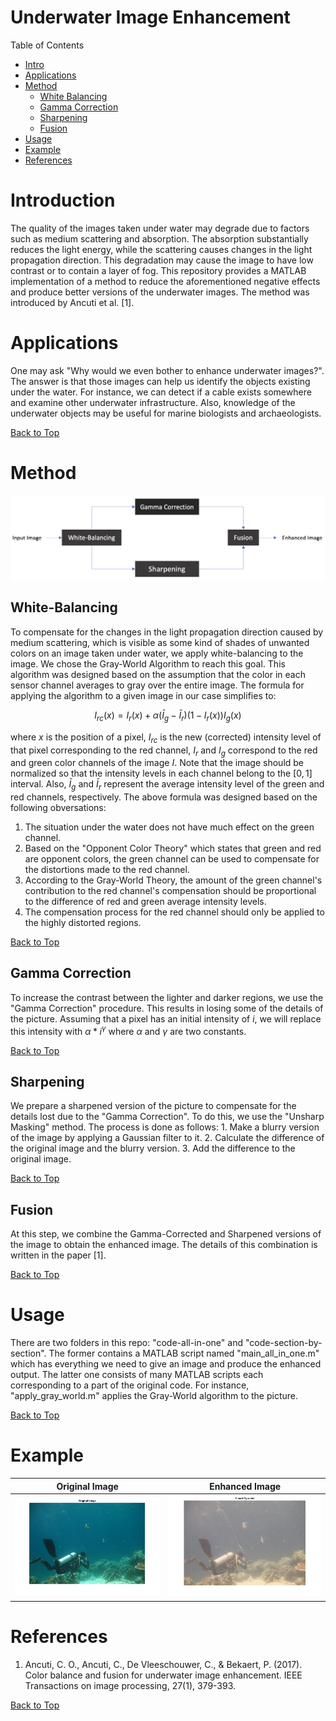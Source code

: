 # Underwater Image Enhancement
Table of Contents
- [Intro](#introduction)
- [Applications](#applications)
- [Method](#method)
  - [White Balancing](#white-balancing)
  - [Gamma Correction](#gamma-correction)
  - [Sharpening](#sharpening)
  - [Fusion](#fusion)
- [Usage](#usage)
- [Example](#example)
- [References](#references)

# Introduction
The quality of the images taken under water may degrade due to factors such as medium scattering and absorption. The absorption substantially reduces the light energy, while the scattering causes changes in the light propagation direction. This degradation may cause the image to have low contrast or to contain a layer of fog. This repository provides a MATLAB implementation of a method to reduce the aforementioned negative effects and produce better versions of the underwater images. The method was introduced by Ancuti et al. [1].

# Applications

One may ask "Why would we even bother to enhance underwater images?". The answer is that those images can help us identify the objects existing under the water. For instance, we can detect if a cable exists somewhere and examine other underwater infrastructure. Also, knowledge of the underwater objects may be useful for marine biologists and archaeologists.

[Back to Top](#)

# Method

![Method](process.png)

## White-Balancing

To compensate for the changes in the light propagation direction caused by medium scattering, which is visible as some kind of shades of unwanted colors on an image taken under water, we apply white-balancing to the image. We chose the Gray-World Algorithm to reach this goal. This algorithm was designed based on the assumption that the color in each sensor channel averages to gray over the entire image. The formula for applying the algorithm to a given image in our case simplifies to:

$$I_{rc}(x)=I_r(x)+\alpha(\bar{I}_g-\bar{I}_r)(1-I_r(x))I_g(x)$$

where $x$ is the position of a pixel, $I_{rc}$ is the new (corrected) intensity level of that pixel corresponding to the red channel, $I_r$ and $I_g$ correspond to the red and green color channels of the image $I$. Note that the image should be normalized so that the intensity levels in each channel belong to the $[0,1]$ interval. Also, $\bar{I}_g$ and $\bar{I}_r$ represent the average intensity level of the green and red channels, respectively. The above formula was designed based on the following obversations:
1. The situation under the water does not have much effect on the green channel.
2. Based on the "Opponent Color Theory" which states that green and red are opponent colors, the green channel can be used to compensate for the distortions made to the red channel.
3. According to the Gray-World Theory, the amount of the green channel's contribution to the red channel's compensation should be proportional to the difference of red and green average intensity levels.
4. The compensation process for the red channel should only be applied to the highly distorted regions.

[Back to Top](#)

## Gamma Correction

To increase the contrast between the lighter and darker regions, we use the "Gamma Correction" procedure. This results in losing some of the details of the picture. Assuming that a pixel has an initial intensity of $i$, we will replace this intensity with $\alpha * i^{\gamma}$ where $\alpha$ and $\gamma$ are two constants.

[Back to Top](#)

## Sharpening

We prepare a sharpened version of the picture to compensate for the details lost due to the "Gamma Correction". To do this, we use the "Unsharp Masking" method. The process is done as follows: 1. Make a blurry version of the image by applying a Gaussian filter to it. 2. Calculate the difference of the original image and the blurry version. 3. Add the difference to the original image.

[Back to Top](#)

## Fusion

At this step, we combine the Gamma-Corrected and Sharpened versions of the image to obtain the enhanced image. The details of this combination is written in the paper [1].

[Back to Top](#)

# Usage

There are two folders in this repo: "code-all-in-one" and "code-section-by-section". The former contains a MATLAB script named "main_all_in_one.m" which has everything we need to give an image and produce the enhanced output. The latter one consists of many MATLAB scripts each corresponding to a part of the original code. For instance, "apply_gray_world.m" applies the Gray-World algorithm to the picture.

[Back to Top](#)

# Example

Original Image             |  Enhanced Image
:-------------------------:|:-------------------------:
![Original Image](original-sample.png)  |  ![Enhanced Image](fused-sample.png)

# References
1. Ancuti, C. O., Ancuti, C., De Vleeschouwer, C., & Bekaert, P. (2017). Color balance and fusion for underwater image enhancement. IEEE Transactions on image processing, 27(1), 379-393.

[Back to Top](#)
